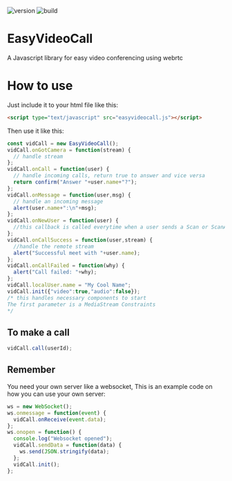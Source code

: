 ![version](https://img.shields.io/badge/Version-1.0.1-brightgreen)
![build](https://img.shields.io/badge/Build-Kinda%20Failing-yellow)
# EasyVideoCall
A Javascript library for easy video conferencing using webrtc

# How to use
Just include it to your html file like this:<br/>
```html
<script type="text/javascript" src="easyvideocall.js"></script>
```
Then use it like this:<br/>
```javascript
const vidCall = new EasyVideoCall();
vidCall.onGotCamera = function(stream) {
  // handle stream
};
vidCall.onCall = function(user) {
  // handle incoming calls, return true to answer and vice versa 
  return confirm("Answer "+user.name+"?");
};
vidCall.onMessage = function(user,msg) {
  // handle an incoming message
  alert(user.name+":\n"+msg);
};
vidCall.onNewUser = function(user) {
  //this callback is called everytime when a user sends a Scan or ScanAnswer type and it is new
};
vidCall.onCallSuccess = function(user,stream) {
  //handle the remote stream
  alert("Successful meet with "+user.name);
};
vidCall.onCallFailed = function(why) {
  alert("Call failed: "+why);
};
vidCall.localUser.name = "My Cool Name";
vidCall.init({"video":true,"audio":false});
/* this handles necessary components to start
The first parameter is a MediaStream Constraints
*/
```

## To make a call
```javascript
vidCall.call(userId);
```

## Remember
You need your own server like a websocket,
This is an example code on how you can use your own server:
```javascript
ws = new WebSocket();
ws.onmessage = function(event) {
  vidCall.onReceive(event.data);
};
ws.onopen = function() {
  console.log("Websocket opened");
  vidCall.sendData = function(data) {
    ws.send(JSON.stringify(data);
  };
  vidCall.init();
};
```
